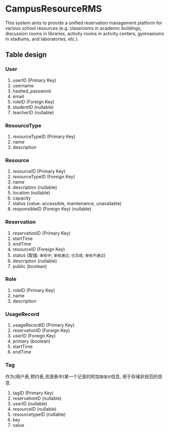 # CampusResourceRMS
This system aims to provide a unified reservation management platform for various school resources (e.g. classrooms in academic buildings, discussion rooms in libraries, activity rooms in activity centers, gymnasiums in stadiums, and laboratories, etc.).


## Table design

### User

1. userID (Primary Key)
2. username
3. hashed_password
4. email
5. roleID (Foreign Key)
6. studentID (nullable)
7. teacherID (nullable)

### ResourceType

1. resourceTypeID (Primary Key)
2. name
3. description

### Resource

1. resourceID (Primary Key)
2. resourceTypeID (Foreign Key)
3. name
4. description (nullable)
5. location (nullable)
6. capacity
7. status (value: accessible, maintenance, unavailable)
8. responsibleID (Foreign Key) (nullable)

### Reservation

1. reservationID (Primary Key)
2. startTime
3. endTime
4. resourceID (Foreign Key)
5. status (取值: `审核中`; `审核通过`; `已完成`; `审核不通过`)
6. description (nullable)
7. public (boolean)

### Role

1. roleID (Primary Key)
2. name
3. description

### UsageRecord

1. usageRecordID (Primary Key)
2. reservationID (Foreign Key)
3. userID (Foreign Key)
4. primary (boolean)
5. startTime
6. endTime

### Tag

作为(用户表,预约表,资源表中)某一个记录的附加`键值对`信息, 用于存储非规范的信息.

1. tagID (Primary Key)
2. reservationID (nullable)
3. userID (nullable)
4. resourceID (nullable)
5. resourcetypeID (nullable)
6. key
7. value




